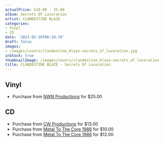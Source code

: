 ```yaml
---
actualPrice: $10.00 - 25.00
album: Secrets Of Laceration
artist: CLANDESTINE BLAZE
categories:
- Vinyl
- CD
date: '2023-02-10T06:20:39'
draft: false
images:
- /images/covers/clandestine_blaze-secrets_of_laceration.jpg
inStock: true
thumbnailImage: /images/covers/clandestine_blaze-secrets_of_laceration-thumb.jpg
title: CLANDESTINE BLAZE - Secrets Of Laceration
---
```


## Vinyl
* Purchase from [NWN Productions](http://shop.nwnprod.com/index.php?route=product/product&path=75&product_id=20115&sort=pd.name&order=ASC) for $25.00
## CD
* Purchase from [CW Productions](https://shop.cwproductions.net/products/clandestine-blaze-secrets-of-laceration-cd) for $13.00
* Purchase from [Metal To The Core 1986](https://metaltothecore1986.com/shop/clandestine-blaze-secrets-of-laceration-cd/) for $10.00
* Purchase from [Metal To The Core 1986](https://metaltothecore1986.com/shop/clandestine-blaze-secrets-of-laceration-cd/) for $12.00

